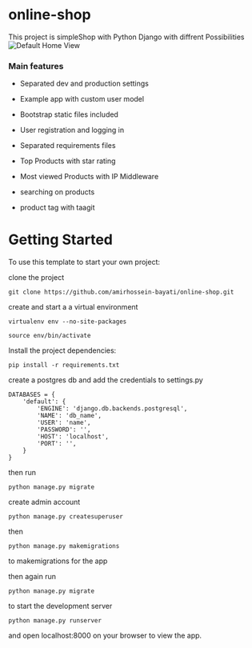 # online-shop

This project is simpleShop with Python Django with diffrent Possibilities  
![Default Home View](__screenshots/Home-page.png?raw=true "Title")

### Main features

* Separated dev and production settings

* Example app with custom user model

* Bootstrap static files included

* User registration and logging in

* Separated requirements files

* Top Products with star rating

* Most viewed Products with IP Middleware

* searching on products

* product tag with taagit


# Getting Started
To use this template to start your own project:

clone the project

    git clone https://github.com/amirhossein-bayati/online-shop.git
    
create and start a a virtual environment

    virtualenv env --no-site-packages

    source env/bin/activate

Install the project dependencies:

    pip install -r requirements.txt

create a postgres db and add the credentials to settings.py

    DATABASES = {
        'default': {
            'ENGINE': 'django.db.backends.postgresql',
            'NAME': 'db_name',
            'USER': 'name',
            'PASSWORD': '',
            'HOST': 'localhost',
            'PORT': '',
        }
    }
    
then run

    python manage.py migrate

create admin account

    python manage.py createsuperuser
      
then

    python manage.py makemigrations

to makemigrations for the app

then again run

    python manage.py migrate

to start the development server

    python manage.py runserver

and open localhost:8000 on your browser to view the app.
